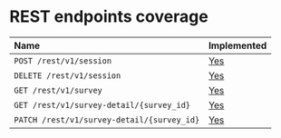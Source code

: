 # REST endpoints coverage

| Name | Implemented |
| :----------------------------------------- | :-------------------------------------------------- |
| `POST /rest/v1/session` | [Yes](citric.RESTClient.authenticate) |
| `DELETE /rest/v1/session` | [Yes](citric.RESTClient.close) |
| `GET /rest/v1/survey` | [Yes](citric.RESTClient.get_surveys) |
| `GET /rest/v1/survey-detail/{survey_id}` | [Yes](citric.RESTClient.get_survey_details) |
| `PATCH /rest/v1/survey-detail/{survey_id}` | [Yes](citric.RESTClient.patch_survey) |
